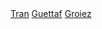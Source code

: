 <div>
  <a href="">Tran</a> <a href="">Guettaf</a> <a href="https://github.com/AchrafGroiez">Groiez</a>  
</div>
